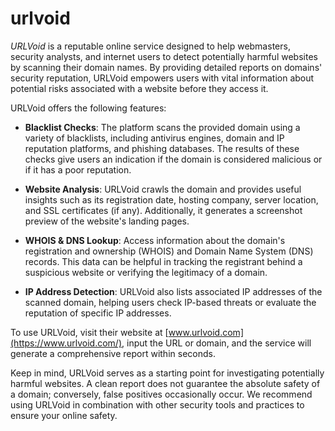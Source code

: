 # urlvoid

_URLVoid_ is a reputable online service designed to help webmasters, security analysts, and internet users to detect potentially harmful websites by scanning their domain names. By providing detailed reports on domains' security reputation, URLVoid empowers users with vital information about potential risks associated with a website before they access it.

URLVoid offers the following features:

- **Blacklist Checks**: The platform scans the provided domain using a variety of blacklists, including antivirus engines, domain and IP reputation platforms, and phishing databases. The results of these checks give users an indication if the domain is considered malicious or if it has a poor reputation.

- **Website Analysis**: URLVoid crawls the domain and provides useful insights such as its registration date, hosting company, server location, and SSL certificates (if any). Additionally, it generates a screenshot preview of the website's landing pages.

- **WHOIS & DNS Lookup**: Access information about the domain's registration and ownership (WHOIS) and Domain Name System (DNS) records. This data can be helpful in tracking the registrant behind a suspicious website or verifying the legitimacy of a domain.

- **IP Address Detection**: URLVoid also lists associated IP addresses of the scanned domain, helping users check IP-based threats or evaluate the reputation of specific IP addresses.

To use URLVoid, visit their website at [www.urlvoid.com](https://www.urlvoid.com/), input the URL or domain, and the service will generate a comprehensive report within seconds.

Keep in mind, URLVoid serves as a starting point for investigating potentially harmful websites. A clean report does not guarantee the absolute safety of a domain; conversely, false positives occasionally occur. We recommend using URLVoid in combination with other security tools and practices to ensure your online safety.
